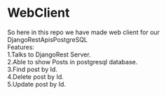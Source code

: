 # WebClient  
So here in this repo we have made web client for our DjangoRestApisPostgreSQL  
Features:  
1.Talks to DjangoRest Server.  
2.Able to show Posts in postgresql database.  
3.Find post by Id.  
4.Delete post by Id.  
5.Update post by Id.  
